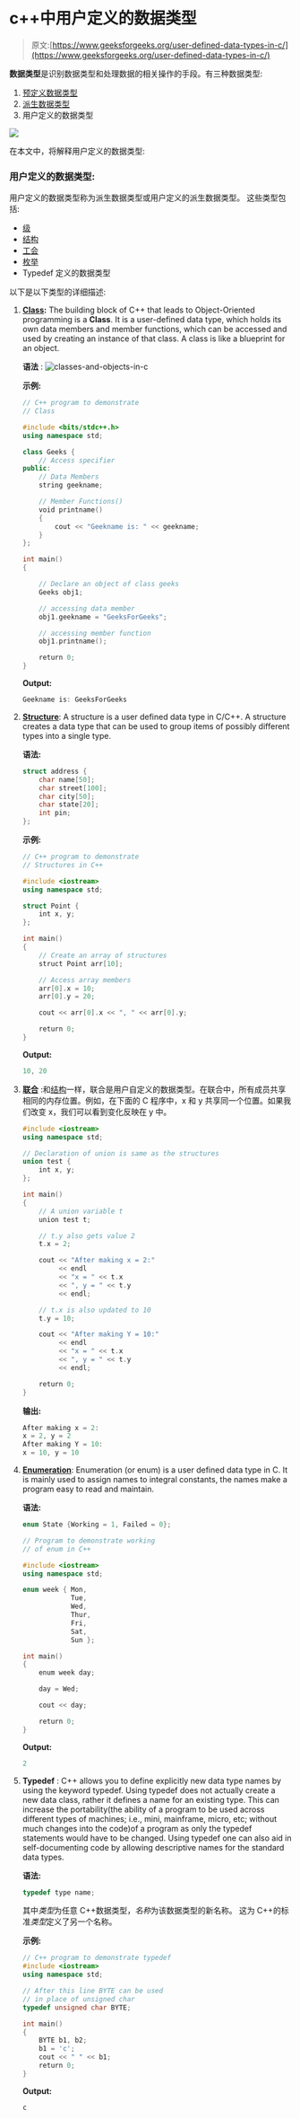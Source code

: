 # c++中用户定义的数据类型

> 原文:[https://www.geeksforgeeks.org/user-defined-data-types-in-c/](https://www.geeksforgeeks.org/user-defined-data-types-in-c/)

**数据类型**是识别数据类型和处理数据的相关操作的手段。有三种数据类型:

1.  [预定义数据类型](https://www.geeksforgeeks.org/c-data-types/)
2.  [派生数据类型](https://www.geeksforgeeks.org/derived-data-types-in-c/)
3.  用户定义的数据类型

[![](img/e34f4bbc81e4786f2a7e8a88974702de.png)](https://media.geeksforgeeks.org/wp-content/cdn-uploads/20191113115600/DatatypesInC.png)

在本文中，将解释用户定义的数据类型:

### 用户定义的数据类型:

用户定义的数据类型称为派生数据类型或用户定义的派生数据类型。
这些类型包括:

*   [级](https://www.geeksforgeeks.org/c-classes-and-objects/)
*   [结构](https://www.geeksforgeeks.org/structures-c/)
*   [工会](https://www.geeksforgeeks.org/union-c/)
*   [枚举](https://www.geeksforgeeks.org/enumeration-enum-c/)
*   Typedef 定义的数据类型

以下是以下类型的详细描述:

1.  **[Class](https://www.geeksforgeeks.org/c-classes-and-objects/):** The building block of C++ that leads to Object-Oriented programming is a **Class**. It is a user-defined data type, which holds its own data members and member functions, which can be accessed and used by creating an instance of that class. A class is like a blueprint for an object.

    **语法** :
    ![classes-and-objects-in-c](img/f21aadcadb8192f44d1badfacf248f3b.png)

    **示例:**

    ```cpp
    // C++ program to demonstrate
    // Class

    #include <bits/stdc++.h>
    using namespace std;

    class Geeks {
        // Access specifier
    public:
        // Data Members
        string geekname;

        // Member Functions()
        void printname()
        {
            cout << "Geekname is: " << geekname;
        }
    };

    int main()
    {

        // Declare an object of class geeks
        Geeks obj1;

        // accessing data member
        obj1.geekname = "GeeksForGeeks";

        // accessing member function
        obj1.printname();

        return 0;
    }
    ```

    **Output:**

    ```cpp
    Geekname is: GeeksForGeeks

    ```

2.  **[Structure](https://www.geeksforgeeks.org/structures-c/)**: A structure is a user defined data type in C/C++. A structure creates a data type that can be used to group items of possibly different types into a single type.

    **语法:**

    ```cpp
    struct address {
        char name[50];
        char street[100];
        char city[50];
        char state[20];
        int pin;
    };
    ```

    **示例:**

    ```cpp
    // C++ program to demonstrate
    // Structures in C++

    #include <iostream>
    using namespace std;

    struct Point {
        int x, y;
    };

    int main()
    {
        // Create an array of structures
        struct Point arr[10];

        // Access array members
        arr[0].x = 10;
        arr[0].y = 20;

        cout << arr[0].x << ", " << arr[0].y;

        return 0;
    }
    ```

    **Output:**

    ```cpp
    10, 20

    ```

3.  **[联合](https://www.geeksforgeeks.org/union-c/)** :和[结构](https://www.geeksforgeeks.org/structures-c/)一样，联合是用户自定义的数据类型。在联合中，所有成员共享相同的内存位置。例如，在下面的 C 程序中，x 和 y 共享同一个位置。如果我们改变 x，我们可以看到变化反映在 y 中。

    ```cpp
    #include <iostream>
    using namespace std;

    // Declaration of union is same as the structures
    union test {
        int x, y;
    };

    int main()
    {
        // A union variable t
        union test t;

        // t.y also gets value 2
        t.x = 2;

        cout << "After making x = 2:"
             << endl
             << "x = " << t.x
             << ", y = " << t.y
             << endl;

        // t.x is also updated to 10
        t.y = 10;

        cout << "After making Y = 10:"
             << endl
             << "x = " << t.x
             << ", y = " << t.y
             << endl;

        return 0;
    }
    ```

    **输出:**

    ```cpp
    After making x = 2:
    x = 2, y = 2
    After making Y = 10:
    x = 10, y = 10

    ```

4.  **[Enumeration](https://www.geeksforgeeks.org/enumeration-enum-c/)**: Enumeration (or enum) is a user defined data type in C. It is mainly used to assign names to integral constants, the names make a program easy to read and maintain.

    **语法:**

    ```cpp
    enum State {Working = 1, Failed = 0}; 
    ```

    ```cpp
    // Program to demonstrate working
    // of enum in C++

    #include <iostream>
    using namespace std;

    enum week { Mon,
                Tue,
                Wed,
                Thur,
                Fri,
                Sat,
                Sun };

    int main()
    {
        enum week day;

        day = Wed;

        cout << day;

        return 0;
    }
    ```

    **Output:**

    ```cpp
    2

    ```

5.  **Typedef** : C++ allows you to define explicitly new data type names by using the keyword typedef. Using typedef does not actually create a new data class, rather it defines a name for an existing type. This can increase the portability(the ability of a program to be used across different types of machines; i.e., mini, mainframe, micro, etc; without much changes into the code)of a program as only the typedef statements would have to be changed. Using typedef one can also aid in self-documenting code by allowing descriptive names for the standard data types.

    **语法:**

    ```cpp
    typedef type name;
    ```

    其中*类型*为任意 C++数据类型，*名称*为该数据类型的新名称。
    这为 C++的标准*类型*定义了另一个名称。

    **示例:**

    ```cpp
    // C++ program to demonstrate typedef
    #include <iostream>
    using namespace std;

    // After this line BYTE can be used
    // in place of unsigned char
    typedef unsigned char BYTE;

    int main()
    {
        BYTE b1, b2;
        b1 = 'c';
        cout << " " << b1;
        return 0;
    }
    ```

    **Output:**

    ```cpp
    c

    ```